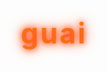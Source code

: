 # guai
<!DOCTYPE html>
<html lang="zh-CN">
<head>
    <meta charset="UTF-8">
    <meta name="viewport" content="width=device-width, initial-scale=1.0">
    <title>哪吒2之魔童闹海 - 拼音匹配游戏</title>
    <style>
        * {
            margin: 0;
            padding: 0;
            box-sizing: border-box;
        }
        
        body {
            font-family: 'Microsoft YaHei', sans-serif;
            background: linear-gradient(135deg, #1a237e 0%, #0d47a1 100%);
            color: #fff;
            min-height: 100vh;
            display: flex;
            flex-direction: column;
            align-items: center;
            padding: 20px;
            overflow-x: hidden;
        }
        
        header {
            text-align: center;
            margin: 20px 0;
            padding: 15px;
            width: 100%;
            max-width: 900px;
            position: relative;
        }
        
        h1 {
            font-size: 2.8rem;
            text-shadow: 0 0 10px #ff5722, 0 0 20px #ff5722;
            margin-bottom: 10px;
            letter-spacing: 3px;
            background: linear-gradient(to right, #ff9800, #ff5722);
            -webkit-background-clip: text;
            -webkit-text-fill-color: transparent;
        }
        
        .subtitle {
            font-size: 1.4rem;
            margin-bottom: 20px;
            color: #ffeb3b;
        }
        
        .game-container {
            background: rgba(0, 20, 40, 0.7);
            border: 3px solid #4fc3f7;
            border-radius: 15px;
            padding: 25px;
            width: 100%;
            max-width: 900px;
            box-shadow: 0 0 30px rgba(0, 150, 255, 0.5);
            margin-bottom: 30px;
            position: relative;
            overflow: hidden;
        }
        
        .game-container::before {
            content: "";
            position: absolute;
            top: 0;
            left: 0;
            width: 100%;
            height: 100%;
            background: url('data:image/svg+xml;utf8,<svg xmlns="http://www.w3.org/2000/svg" viewBox="0 0 100 100"><path d="M0,0 L100,100" stroke="rgba(79, 195, 247, 0.1)" stroke-width="1"/></svg>');
            background-size: 20px 20px;
            pointer-events: none;
        }
        
        .rules {
            background: rgba(255, 152, 0, 0.15);
            border: 2px solid #ff9800;
            border-radius: 10px;
            padding: 15px;
            margin-bottom: 30px;
            font-size: 1.1rem;
            line-height: 1.6;
        }
        
        .rules h2 {
            color: #ffeb3b;
            margin-bottom: 10px;
            text-align: center;
        }
        
        .rules ul {
            padding-left: 25px;
        }
        
        .rules li {
            margin-bottom: 8px;
        }
        
        .score-container {
            display: flex;
            justify-content: center;
            margin: 20px 0;
            font-size: 1.4rem;
            color: #ffeb3b;
        }
        
        .score {
            font-weight: bold;
            font-size: 2rem;
            margin-left: 15px;
            color: #4caf50;
        }
        
        .monsters-row {
            display: flex;
            justify-content: space-around;
            margin: 30px 0;
            padding: 15px;
            border: 2px dashed #4fc3f7;
            border-radius: 10px;
            background: rgba(0, 40, 80, 0.4);
        }
        
        .monster-item {
            display: flex;
            flex-direction: column;
            align-items: center;
            width: 120px;
            padding: 10px;
            border-radius: 10px;
            transition: all 0.3s;
        }
        
        .monster-item.drag-over {
            background: rgba(255, 152, 0, 0.3);
            transform: scale(1.05);
        }
        
        .monster-img {
            width: 80px;
            height: 80px;
            background: #fff;
            border-radius: 50%;
            display: flex;
            align-items: center;
            justify-content: center;
            font-size: 2.5rem;
            margin-bottom: 10px;
            border: 3px solid #ff5722;
            box-shadow: 0 0 15px rgba(255, 87, 34, 0.5);
        }
        
        .pinyin-row {
            display: flex;
            justify-content: space-around;
            margin: 30px 0;
            padding: 15px;
            border: 2px dashed #ff9800;
            border-radius: 10px;
            background: rgba(80, 0, 40, 0.4);
        }
        
        .pinyin-item {
            width: 120px;
            padding: 15px 10px;
            background: #ff9800;
            color: #1a237e;
            border-radius: 8px;
            text-align: center;
            font-size: 1.4rem;
            font-weight: bold;
            cursor: grab;
            transition: all 0.3s;
            box-shadow: 0 4px 8px rgba(0, 0, 0, 0.3);
        }
        
        .pinyin-item.dragging {
            opacity: 0.7;
            transform: scale(0.95);
            box-shadow: 0 0 20px #ffeb3b;
        }
        
        .controls {
            display: flex;
            justify-content: center;
            gap: 20px;
            margin-top: 20px;
        }
        
        button {
            padding: 12px 30px;
            font-size: 1.2rem;
            background: linear-gradient(45deg, #ff5722, #ff9800);
            color: white;
            border: none;
            border-radius: 50px;
            cursor: pointer;
            transition: all 0.3s;
            font-weight: bold;
            letter-spacing: 1px;
            box-shadow: 0 5px 15px rgba(255, 87, 34, 0.4);
        }
        
        button:hover {
            transform: translateY(-3px);
            box-shadow: 0 8px 20px rgba(255, 87, 34, 0.6);
        }
        
        button:active {
            transform: translateY(1px);
        }
        
        #resetBtn {
            background: linear-gradient(45deg, #2196f3, #03a9f4);
        }
        
        .nezhua {
            position: absolute;
            top: 20px;
            right: 20px;
            font-size: 5rem;
            transform: rotate(15deg);
            text-shadow: 0 0 10px #ff5722;
            z-index: 10;
        }
        
        .result {
            position: fixed;
            top: 0;
            left: 0;
            width: 100%;
            height: 100%;
            background: rgba(0, 0, 0, 0.8);
            display: flex;
            flex-direction: column;
            align-items: center;
            justify-content: center;
            z-index: 100;
            opacity: 0;
            pointer-events: none;
            transition: opacity 0.5s;
        }
        
        .result.show {
            opacity: 1;
            pointer-events: all;
        }
        
        .result-content {
            background: linear-gradient(135deg, #1a237e 0%, #0d47a1 100%);
            padding: 40px;
            border-radius: 20px;
            text-align: center;
            max-width: 500px;
            width: 90%;
            border: 3px solid #ff5722;
            box-shadow: 0 0 40px rgba(255, 87, 34, 0.7);
        }
        
        .result h2 {
            font-size: 2.5rem;
            margin-bottom: 20px;
            color: #ffeb3b;
        }
        
        .final-score {
            font-size: 4rem;
            font-weight: bold;
            margin: 20px 0;
            color: #4caf50;
            text-shadow: 0 0 10px rgba(76, 175, 80, 0.8);
        }
        
        .message {
            font-size: 1.6rem;
            margin: 20px 0;
            color: #ff9800;
        }
        
        .firework {
            position: absolute;
            width: 10px;
            height: 10px;
            border-radius: 50%;
            pointer-events: none;
        }
        
        @media (max-width: 768px) {
            h1 { font-size: 2rem; }
            .subtitle { font-size: 1.1rem; }
            .monster-item, .pinyin-item { width: 90px; }
            .monster-img { width: 60px; height: 60px; font-size: 2rem; }
            .pinyin-item { font-size: 1.1rem; padding: 10px 5px; }
        }
        
        @media (max-width: 480px) {
            h1 { font-size: 1.6rem; }
            .monster-item, .pinyin-item { width: 70px; }
            .monster-img { width: 50px; height: 50px; font-size: 1.5rem; }
            .pinyin-item { font-size: 0.9rem; }
            button { padding: 10px 20px; font-size: 1rem; }
        }
    </style>
</head>
<body>
    <header>
        <h1>哪吒2之魔童闹海</h1>
        <div class="subtitle">降妖除魔 · 拼音匹配挑战</div>
        <div class="nezhua">👦🔥</div>
    </header>
    
    <div class="game-container">
        <div class="rules">
            <h2>游戏规则</h2>
            <ul>
                <li>上方是妖怪图片（龙、豹、鼠、虎、牛）</li>
                <li>下方是妖怪拼音（long, bao, shu, hu, niu）</li>
                <li>拖拽拼音到对应图片下方完成匹配</li>
                <li>初始分数：10分，每错一个扣2分</li>
                <li>完成所有匹配后点击"提交"查看得分</li>
            </ul>
        </div>
        
        <div class="score-container">
            当前得分: <span class="score" id="score">10</span> / 10
        </div>
        
        <div class="monsters-row" id="monstersRow">
            <!-- 妖怪图片将通过JS动态生成 -->
        </div>
        
        <div class="pinyin-row" id="pinyinRow">
            <!-- 拼音将通过JS动态生成 -->
        </div>
        
        <div class="controls">
            <button id="submitBtn">提交答案</button>
            <button id="resetBtn">重新开始</button>
        </div>
    </div>
    
    <div class="result" id="result">
        <div class="result-content">
            <h2>降妖除魔完成!</h2>
            <div class="message" id="resultMessage"></div>
            <div class="final-score" id="finalScore">0分</div>
            <button id="playAgainBtn">再战一场</button>
        </div>
    </div>

    <script>
        document.addEventListener('DOMContentLoaded', () => {
            // 游戏数据
            const monsters = [
                { name: '龙', pinyin: 'long', emoji: '🐉' },
                { name: '豹', pinyin: 'bao', emoji: '🐆' },
                { name: '鼠', pinyin: 'shu', emoji: '🐭' },
                { name: '虎', pinyin: 'hu', emoji: '🐯' },
                { name: '牛', pinyin: 'niu', emoji: '🐮' }
            ];
            
            // 游戏状态
            let currentScore = 10;
            let matchedPairs = 0;
            let gameCompleted = false;
            
            // DOM元素
            const monstersRow = document.getElementById('monstersRow');
            const pinyinRow = document.getElementById('pinyinRow');
            const scoreElement = document.getElementById('score');
            const submitBtn = document.getElementById('submitBtn');
            const resetBtn = document.getElementById('resetBtn');
            const resultElement = document.getElementById('result');
            const finalScoreElement = document.getElementById('finalScore');
            const resultMessageElement = document.getElementById('resultMessage');
            const playAgainBtn = document.getElementById('playAgainBtn');
            
            // 初始化游戏
            function initGame() {
                // 重置状态
                currentScore = 10;
                matchedPairs = 0;
                gameCompleted = false;
                scoreElement.textContent = currentScore;
                
                // 清空容器
                monstersRow.innerHTML = '';
                pinyinRow.innerHTML = '';
                
                // 创建随机顺序的怪物
                const shuffledMonsters = [...monsters].sort(() => Math.random() - 0.5);
                
                // 添加怪物到界面
                shuffledMonsters.forEach(monster => {
                    const monsterItem = document.createElement('div');
                    monsterItem.className = 'monster-item';
                    monsterItem.dataset.name = monster.name;
                    
                    monsterItem.innerHTML = `
                        <div class="monster-img">${monster.emoji}</div>
                        <div>${monster.name}</div>
                    `;
                    
                    monstersRow.appendChild(monsterItem);
                });
                
                // 创建随机顺序的拼音
                const shuffledPinyin = [...monsters]
                    .map(m => m.pinyin)
                    .sort(() => Math.random() - 0.5);
                
                // 添加拼音到界面
                shuffledPinyin.forEach(pinyin => {
                    const pinyinItem = document.createElement('div');
                    pinyinItem.className = 'pinyin-item';
                    pinyinItem.textContent = pinyin;
                    pinyinItem.draggable = true;
                    pinyinItem.dataset.pinyin = pinyin;
                    
                    // 拖拽事件处理
                    pinyinItem.addEventListener('dragstart', handleDragStart);
                    pinyinItem.addEventListener('dragend', handleDragEnd);
                    
                    pinyinRow.appendChild(pinyinItem);
                });
                
                // 设置怪物区域的拖拽事件
                const monsterItems = document.querySelectorAll('.monster-item');
                monsterItems.forEach(item => {
                    item.addEventListener('dragover', handleDragOver);
                    item.addEventListener('dragenter', handleDragEnter);
                    item.addEventListener('dragleave', handleDragLeave);
                    item.addEventListener('drop', handleDrop);
                });
            }
            
            // 拖拽处理函数
            let draggedItem = null;
            
            function handleDragStart(e) {
                draggedItem = this;
                this.classList.add('dragging');
                e.dataTransfer.effectAllowed = 'move';
            }
            
            function handleDragEnd() {
                this.classList.remove('dragging');
            }
            
            function handleDragOver(e) {
                e.preventDefault();
                return false;
            }
            
            function handleDragEnter(e) {
                this.classList.add('drag-over');
            }
            
            function handleDragLeave() {
                this.classList.remove('drag-over');
            }
            
            function handleDrop(e) {
                e.preventDefault();
                this.classList.remove('drag-over');
                
                // 检查是否已经匹配过
                if (this.querySelector('.matched')) {
                    return;
                }
                
                // 获取怪物名称
                const monsterName = this.dataset.name;
                
                // 查找对应的拼音
                const correctPinyin = monsters.find(m => m.name === monsterName).pinyin;
                
                // 检查匹配是否正确
                const isCorrect = draggedItem.dataset.pinyin === correctPinyin;
                
                if (isCorrect) {
                    // 创建匹配标记
                    const checkMark = document.createElement('div');
                    checkMark.textContent = '✓';
                    checkMark.style.color = '#4caf50';
                    checkMark.style.fontSize = '2rem';
                    checkMark.style.position = 'absolute';
                    checkMark.style.top = '10px';
                    checkMark.style.right = '10px';
                    
                    // 添加到怪物项
                    this.appendChild(checkMark);
                    this.classList.add('matched');
                    
                    // 禁用拼音项
                    draggedItem.style.opacity = '0.5';
                    draggedItem.style.cursor = 'default';
                    draggedItem.draggable = false;
                    
                    // 更新匹配计数
                    matchedPairs++;
                    
                    // 检查游戏是否完成
                    if (matchedPairs === monsters.length) {
                        gameCompleted = true;
                    }
                } else {
                    // 扣分处理
                    currentScore = Math.max(0, currentScore - 2);
                    scoreElement.textContent = currentScore;
                    
                    // 显示错误动画
                    draggedItem.style.animation = 'shake 0.5s';
                    setTimeout(() => {
                        draggedItem.style.animation = '';
                    }, 500);
                }
                
                return false;
            }
            
            // 提交答案
            submitBtn.addEventListener('click', () => {
                if (!gameCompleted) {
                    alert('请完成所有匹配后再提交！');
                    return;
                }
                
                // 显示结果
                finalScoreElement.textContent = `${currentScore}分`;
                
                // 设置结果消息
                let message = '';
                if (currentScore === 10) {
                    message = '完美！你成功降服了所有妖怪！';
                    createFireworks();
                } else if (currentScore >= 8) {
                    message = '干得漂亮！妖怪们都被你制服了！';
                } else if (currentScore >= 6) {
                    message = '不错！但还可以做得更好！';
                } else {
                    message = '再接再厉！哪吒相信你能做得更好！';
                }
                
                resultMessageElement.textContent = message;
                resultElement.classList.add('show');
            });
            
            // 重新开始游戏
            resetBtn.addEventListener('click', initGame);
            playAgainBtn.addEventListener('click', () => {
                resultElement.classList.remove('show');
                initGame();
            });
            
            // 烟花效果
            function createFireworks() {
                const colors = ['#ff5722', '#ffeb3b', '#4caf50', '#2196f3', '#9c27b0'];
                
                for (let i = 0; i < 50; i++) {
                    setTimeout(() => {
                        const firework = document.createElement('div');
                        firework.className = 'firework';
                        
                        // 随机位置
                        const posX = Math.random() * window.innerWidth;
                        const posY = Math.random() * window.innerHeight;
                        
                        // 随机颜色
                        const color = colors[Math.floor(Math.random() * colors.length)];
                        
                        // 随机大小
                        const size = 2 + Math.random() * 8;
                        
                        firework.style.left = `${posX}px`;
                        firework.style.top = `${posY}px`;
                        firework.style.width = `${size}px`;
                        firework.style.height = `${size}px`;
                        firework.style.backgroundColor = color;
                        firework.style.boxShadow = `0 0 ${size * 2}px ${size}px ${color}`;
                        
                        document.body.appendChild(firework);
                        
                        // 移除烟花
                        setTimeout(() => {
                            firework.remove();
                        }, 1000);
                    }, i * 100);
                }
            }
            
            // 开始游戏
            initGame();
        });
    </script>
</body>
</html>

